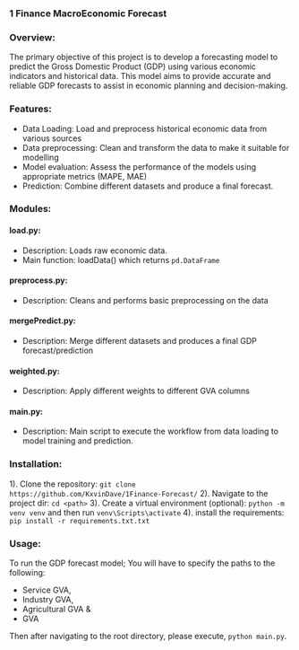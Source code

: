 ### 1 Finance MacroEconomic Forecast

### Overview:
The primary objective of this project is to develop a forecasting model to predict the Gross Domestic Product (GDP) using various economic indicators and historical data. This model aims to provide accurate and reliable GDP forecasts to assist in economic planning and decision-making.

### Features:
* Data Loading: Load and preprocess historical economic data from various sources
* Data preprocessing: Clean and transform the data to make it suitable for modelling
* Model evaluation: Assess the performance of the models using appropriate metrics (MAPE, MAE)
* Prediction: Combine different datasets and produce a final forecast.

### Modules:
#### load.py:
  * Description: Loads raw economic data.
  * Main function: loadData() which returns `pd.DataFrame`
#### preprocess.py:
  * Description: Cleans and performs basic preprocessing on the data
#### mergePredict.py:
  * Description: Merge different datasets and produces a final GDP forecast/prediction
#### weighted.py:
  * Description: Apply different weights to different GVA columns
#### main.py:
  * Description: Main script to execute the workflow from data loading to model training and prediction.

### Installation:
1). Clone the repository: `git clone https://github.com/KxvinDave/1Finance-Forecast/`
2). Navigate to the project dir: `cd <path>`
3). Create a virtual environment (optional): `python -m venv venv` and then run `venv\Scripts\activate`
4). install the requirements: `pip install -r requirements.txt.txt`


### Usage:
To run the GDP forecast model;
You will have to specify the paths to the following:
- Service GVA,
- Industry GVA,
- Agricultural GVA &
- GVA

Then after navigating to the root directory, please execute, `python main.py`.
